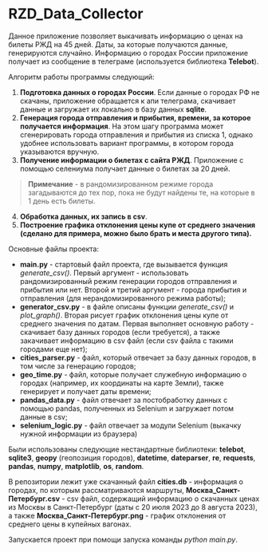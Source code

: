 
# RZD_Data_Collector
Данное приложение позволяет выкачивать информацию о ценах на билеты РЖД на 45 дней.
Даты, за которые получаются данные, генерируются случайно. 
Информацию о городах России приложение получает из сообщение в телеграме (используется библиотека **Telebot**). 

Алгоритм работы программы следующий:
1. **Подготовка данных о городах России**. Если данные о городах РФ не скачаны, приложение обращается к апи телеграма, скачивает данные и загружает их локально в базу данных **sqlite**.
2. **Генерация города отправления и прибытия, времени, за которое получается информация**. На этом шагу программа может сгенерировать города отправления и прибытия из списка 1, однако удобнее использовать вариант программы, в котором города указываются вручную.
3. **Получение информации о билетах с сайта РЖД**. Приложение с помощью селениума получает данные о билетах за 20 дней.
>**Примечание** - в рандомизированном режиме города загадываются до тех пор, пока не будут найдены те, на которые в 1 день есть билеты.
4. **Обработка данных, их запись в csv**. 
5. **Построение графика отклонения цены купе от среднего значения (сделано для примера, можно было брать и места другого типа).**

Основные файлы проекта:
- **main.py** - стартовый файл проекта, где вызывается функция *generate_csv()*. Первый аргумент - использовать рандомизированный режим генерации городов отправления и прибытия или нет. Второй и третий аргумент - города прибытия и отправления (для нерандомизированного режима работы);
- **generator_csv.py** - в файле описаны функции *generate_csv()* и *plot_graph()*. Вторая рисует график отклонения цены купе от среднего значения по датам. Первая выполняет основную работу - скачивает базу данных городов (если требуется), а также закачивает информацию в csv файл (если csv файла с такими городами еще нет);
- **cities_parser.py** - файл, который отвечает за базу данных городов, в том числе за генерацию городов;
- **geo_time.py** - файл, которые получает служебную информацию о городах (например, их координаты на карте Земли), также генерирует и получает даты времени;
- **pandas_data.py** - файл отвечает за постобработку данных с помощью pandas, полученных из Selenium и загружает потом данные в csv;
- **selenium_logic.py** - файл отвечает за модули Selenium (выкачку нужной информации из браузера)

Были использованы следующие нестандартные библиотеки:
**telebot**, **sqlite3**, **geopy** (геопозиция городов), **datetime**, **dateparser**, **re**, **requests**, **pandas**, **numpy**, **matplotlib**, **os**, **random**.

В репозитории лежит уже скачанный файл **cities.db** - информация о городах, по которым рассматриваются маршруты, **Москва_Санкт-Петербург.csv** - csv файл, содержащий информацию о скачанных ценах из Москвы в Санкт-Петербург (даты с 20 июля 2023 до 8 августа 2023), а также **Москва_Санкт-Петербург.png** - график отклонения от среднего цены в купейных вагонах.

Запускается проект при помощи запуска команды *python main.py*.